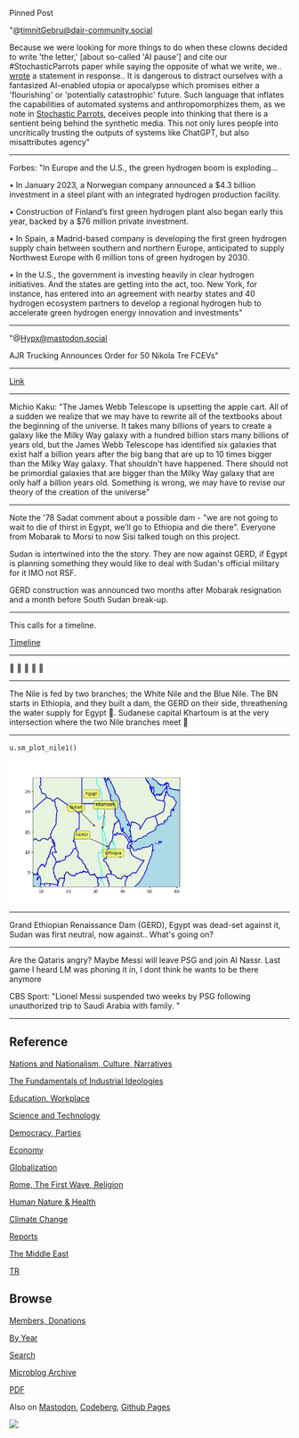 Pinned Post

"@timnitGebru@dair-community.social

Because we were looking for more things to do when these clowns
decided to write 'the letter,' [about so-called 'AI pause'] and cite
our \#StochasticParrots paper while saying the opposite of what we
write, we.. [wrote](https://www.dair-institute.org/blog/letter-statement-March2023)
a statement in response.. It is dangerous to distract ourselves with a fantasized
AI-enabled utopia or apocalypse which promises either a 'flourishing' or
'potentially catastrophic' future. Such language that inflates the capabilities
of automated systems and anthropomorphizes them, as we note in [Stochastic Parrots](https://dl.acm.org/doi/abs/10.1145/3442188.3445922), 
deceives people into thinking that there is a sentient being behind the
synthetic media. This not only lures people into uncritically trusting
the outputs of systems like ChatGPT, but also misattributes agency"

---

Forbes: "In Europe and the U.S., the green hydrogen boom is exploding...

• In January 2023, a Norwegian company announced a $4.3 billion
  investment in a steel plant with an integrated hydrogen production
  facility.

• Construction of Finland’s first green hydrogen plant also began
  early this year, backed by a $76 million private investment.

• In Spain, a Madrid-based company is developing the first green
  hydrogen supply chain between southern and northern Europe,
  anticipated to supply Northwest Europe with 6 million tons of green
  hydrogen by 2030.

• In the U.S., the government is investing heavily in clear hydrogen
  initiatives. And the states are getting into the act, too. New York,
  for instance, has entered into an agreement with nearby states and
  40 hydrogen ecosystem partners to develop a regional hydrogen hub to
  accelerate green hydrogen energy innovation and investments"

---

"@Hypx@mastodon.social

AJR Trucking Announces Order for 50 Nikola Tre FCEVs"

---

[Link](2023/01/the-big-bang-never-happened-lerner.html)

---

Michio Kaku: "The James Webb Telescope is upsetting the apple
cart. All of a sudden we realize that we may have to rewrite all of
the textbooks about the beginning of the universe. It takes many
billions of years to create a galaxy like the Milky Way galaxy with a
hundred billion stars many billions of years old, but the James Webb
Telescope has identified six galaxies that exist half a billion years
after the big bang that are up to 10 times bigger than the Milky Way
galaxy. That shouldn't have happened. There should not be primordial
galaxies that are bigger than the Milky Way galaxy that are only half
a billion years old. Something is wrong, we may have to revise our
theory of the creation of the universe"

---

Note the '78 Sadat comment about a possible dam - "we are not going to
wait to die of thirst in Egypt, we’ll go to Ethiopia and die
there". Everyone from Mobarak to Morsi to now Sisi talked tough on
this project.

Sudan is intertwined into the the story. They are now against GERD, if
Egypt is planning something they would like to deal with Sudan's
official military for it IMO not RSF.

GERD construction was announced two months after Mobarak resignation
and a month before South Sudan break-up.

---

This calls for a timeline. 

[Timeline](2023/05/timeline-eth-som-egy.html)

---

🤔 🤔 🤔 🤔 🤔

---

The Nile is fed by two branches; the White Nile and the Blue Nile. The
BN starts in Ethiopia, and they built a dam, the GERD on their side,
threathening the water supply for Egypt 🤨. Sudanese capital Khartoum
is at the very intersection where the two Nile branches meet 🤔

---

```python
u.sm_plot_nile1()
```

<img width='340' src='mbl/2023/nile1.jpg'/> 

---

Grand Ethiopian Renaissance Dam (GERD), Egypt was dead-set against it,
Sudan was first neutral, now against.. What's going on?

---

Are the Qataris angry? Maybe Messi will leave PSG and join Al Nassr.
Last game I heard LM was phoning it in, I dont think he wants to be
there anymore

CBS Sport: "Lionel Messi suspended two weeks by PSG following
unauthorized trip to Saudi Arabia with family. "

---

## Reference

[Nations and Nationalism, Culture, Narratives](0119/2013/02/nations-and-nationalism.html)

[The Fundamentals of Industrial Ideologies](0119/2011/04/fundamentals-of-industrial-ideologies.html)

[Education, Workplace](0119/2017/09/education-workplace.html)

[Science and Technology](0119/2018/09/science-technology.html)

[Democracy, Parties](0119/2016/11/democracy.html)

[Economy](2021/01/economy.html)

[Globalization](0119/2018/09/globalization.html)

[Rome, The First Wave, Religion](0119/2017/12/rome.html)

[Human Nature & Health](2020/07/human-nature.html)

[Climate Change](2022/01/climate.html)

[Reports](2021/01/reports.html)

[The Middle East](0119/2019/07/middleeast.html)

[TR](../tr/index.html)

## Browse

[Members, Donations](2022/08/members.html)

[By Year](years.html)

[Search](search.html)

[Microblog Archive](mbl/index.html)

[PDF](https://drive.google.com/uc?export=view&id=1FSi-1MnqXVq_PVTEXzzflwN8-7h92N_R)

Also on 
[Mastodon](https://masto.ai/@muratk3n),
[Codeberg](https://muratk5n.codeberg.page/en/),
[Github Pages](https://muratk5n.github.io/thirdwave/en/)

<img src='https://drive.google.com/uc?export=view&id=1zsIeciFSvlr-sWB84Tc0mfZ_NYqn9VQx'/> 



